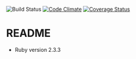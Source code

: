 ![Build Status](https://codeship.com/projects/288909/status?branch=master)
[![Code Climate](https://codeclimate.com/github/grahambleon/BookKeeper/badges/gpa.svg)](https://codeclimate.com/github/grahambleon/BookKeeper)
[![Coverage Status](https://coveralls.io/repos/github/grahambleon/BookKeeper/badge.svg?branch=master)](https://coveralls.io/github/grahambleon/BookKeeper?branch=master)

# README

* Ruby version 2.3.3
